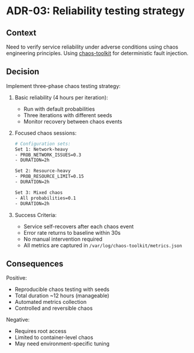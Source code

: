 # ADR-03: Reliability testing strategy

## Context

Need to verify service reliability under adverse conditions using chaos engineering principles.
Using [chaos-toolkit](ADR/ADR-04-chaos-testing.md) for deterministic fault injection.

## Decision

Implement three-phase chaos testing strategy:

1. Basic reliability (4 hours per iteration):
   - Run with default probabilities
   - Three iterations with different seeds
   - Monitor recovery between chaos events

2. Focused chaos sessions:

   ```bash
   # Configuration sets:
   Set 1: Network-heavy
   - PROB_NETWORK_ISSUES=0.3
   - DURATION=2h

   Set 2: Resource-heavy
   - PROB_RESOURCE_LIMIT=0.15
   - DURATION=2h

   Set 3: Mixed chaos
   - All probabilities=0.1
   - DURATION=2h
   ```

3. Success Criteria:
   - Service self-recovers after each chaos event
   - Error rate returns to baseline within 30s
   - No manual intervention required
   - All metrics are captured in `/var/log/chaos-toolkit/metrics.json`

## Consequences

Positive:

- Reproducible chaos testing with seeds
- Total duration ~12 hours (manageable)
- Automated metrics collection
- Controlled and reversible chaos

Negative:

- Requires root access
- Limited to container-level chaos
- May need environment-specific tuning
